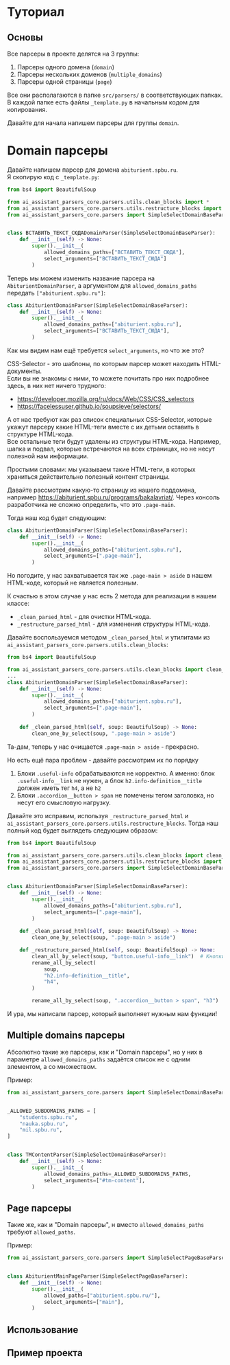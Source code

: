 # Туториал

## Основы

Все парсеры в проекте делятся на 3 группы:

1. Парсеры одного домена (`domain`)
2. Парсеры нескольких доменов (`multiple_domains`)
3. Парсеры одной страницы (`page`)

Все они располагаются в папке `src/parsers/` в соответствующих папках. <br>
В каждой папке есть файлы `_template.py` в начальным кодом для копирования.

Давайте для начала напишем парсеры для группы `domain`.

# Domain парсеры

Давайте напишем парсер для домена `abiturient.spbu.ru`. <br>
Я скопирую код с `_template.py`:
```py
from bs4 import BeautifulSoup

from ai_assistant_parsers_core.parsers.utils.clean_blocks import *
from ai_assistant_parsers_core.parsers.utils.restructure_blocks import *
from ai_assistant_parsers_core.parsers import SimpleSelectDomainBaseParser


class ВСТАВИТЬ_ТЕКСТ_СЮДАDomainParser(SimpleSelectDomainBaseParser):
    def __init__(self) -> None:
        super().__init__(
            allowed_domains_paths=["ВСТАВИТЬ_ТЕКСТ_СЮДА"],
            select_arguments=["ВСТАВИТЬ_ТЕКСТ_СЮДА"]
        )
```
Теперь мы можем изменить название парсера на `AbiturientDomainParser`, а аргументом для `allowed_domains_paths` передать `["abiturient.spbu.ru"]`:
```py
class AbiturientDomainParser(SimpleSelectDomainBaseParser):
    def __init__(self) -> None:
        super().__init__(
            allowed_domains_paths=["abiturient.spbu.ru"],
            select_arguments=["ВСТАВИТЬ_ТЕКСТ_СЮДА"],
        )
```
Как мы видим нам ещё требуется `select_arguments`, но что же это?

CSS-Selector - это шаблоны, по которым парсер может находить HTML-документы. <br/>
Если вы не знакомы с ними, то можете почитать про них подробнее здесь, в них нет ничего трудного:
- https://developer.mozilla.org/ru/docs/Web/CSS/CSS_selectors
- https://facelessuser.github.io/soupsieve/selectors/


А от нас требуют как раз список специальных CSS-Selector, которые укажут парсеру какие HTML-теги вместе с их детьми оставить в структуре HTML-кода. <br/>
Все остальные теги будут удалены из структуры HTML-кода. Например, шапка и подвал, которые встречаются на всех страницах, но не несут полезной нам информации. <br/>

Простыми словами: мы указываем такие HTML-теги, в которых храниться действительно полезный контент страницы. <br/>

Давайте рассмотрим какую-то страницу из нашего поддомена, например https://abiturient.spbu.ru/programs/bakalavriat/.
Через консоль разработчика не сложно определить, что это `.page-main`.

Тогда наш код будет следующим:
```py
class AbiturientDomainParser(SimpleSelectDomainBaseParser):
    def __init__(self) -> None:
        super().__init__(
            allowed_domains_paths=["abiturient.spbu.ru"],
            select_arguments=[".page-main"],
        )
```
Но погодите, у нас захватывается так же `.page-main > aside` в нашем HTML-коде, который не является полезным.

К счастью в этом случае у нас есть 2 метода для реализации в нашем классе: 
- `_clean_parsed_html` - для очистки HTML-кода.
- `_restructure_parsed_html` - для изменения структуры HTML-кода.

Давайте воспользуемся методом `_clean_parsed_html` и утилитами из `ai_assistant_parsers_core.parsers.utils.clean_blocks`:
```py
from bs4 import BeautifulSoup

from ai_assistant_parsers_core.parsers.utils.clean_blocks import clean_one_by_select
...
class AbiturientDomainParser(SimpleSelectDomainBaseParser):
    def __init__(self) -> None:
        super().__init__(
            allowed_domains_paths=["abiturient.spbu.ru"],
            select_arguments=[".page-main"],
        )
        
    def _clean_parsed_html(self, soup: BeautifulSoup) -> None:
        clean_one_by_select(soup, ".page-main > aside")
```
Та-дам, теперь у нас очищается `.page-main > aside` - прекрасно.

Но есть ещё пара проблем - давайте рассмотрим их по порядку

1. Блоки `.useful-info` обрабатываются не корректно. 
А именно: блок `.useful-info__link` не нужен, а блок `h2.info-definition__title` должен иметь тег `h4`, а не `h2`
2. Блоки `.accordion__button > span` не помечены тегом заголовка, но несут его смысловую нагрузку.


Давайте это исправим, используя `_restructure_parsed_html` и `ai_assistant_parsers_core.parsers.utils.restructure_blocks`.
Тогда наш полный код будет выглядеть следующим образом:
```py
from bs4 import BeautifulSoup

from ai_assistant_parsers_core.parsers.utils.clean_blocks import clean_all_by_select, clean_one_by_select
from ai_assistant_parsers_core.parsers.utils.restructure_blocks import rename_all_by_select
from ai_assistant_parsers_core.parsers import SimpleSelectDomainBaseParser


class AbiturientDomainParser(SimpleSelectDomainBaseParser):
    def __init__(self) -> None:
        super().__init__(
            allowed_domains_paths=["abiturient.spbu.ru"],
            select_arguments=[".page-main"],
        )
        
    def _clean_parsed_html(self, soup: BeautifulSoup) -> None:
        clean_one_by_select(soup, ".page-main > aside")

    def _restructure_parsed_html(self, soup: BeautifulSoup) -> None:
        clean_all_by_select(soup, "button.useful-info__link")  # Кнопки "подробнее" не нужны из-за кривой структуры
        rename_all_by_select(
            soup,
            "h2.info-definition__title",
            "h4",
        )

        rename_all_by_select(soup, ".accordion__button > span", "h3")
```
И ура, мы написали парсер, который выполняет нужным нам функции!

## Multiple domains парсеры

Абсолютно такие же парсеры, как и "Domain парсеры", но у них в параметре `allowed_domains_paths` задаётся список не с одним элементом, а со множеством.

Пример:
```py
from ai_assistant_parsers_core.parsers import SimpleSelectDomainBaseParser


_ALLOWED_SUBDOMAINS_PATHS = [
    "students.spbu.ru",
    "nauka.spbu.ru",
    "mil.spbu.ru",
]


class TMContentParser(SimpleSelectDomainBaseParser):
    def __init__(self) -> None:
        super().__init__(
            allowed_domains_paths=_ALLOWED_SUBDOMAINS_PATHS,
            select_arguments=["#tm-content"],
        )
```

## Page парсеры

Такие же, как и "Domain парсеры", н вместо `allowed_domains_paths` требуют `allowed_paths`.

Пример:
```py
from ai_assistant_parsers_core.parsers import SimpleSelectPageBaseParser


class AbiturientMainPageParser(SimpleSelectPageBaseParser):
    def __init__(self) -> None:
        super().__init__(
            allowed_paths=["abiturient.spbu.ru/"],
            select_arguments=["main"],
        )
```

## Использование

## Пример проекта
